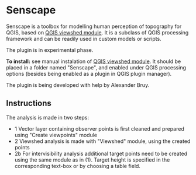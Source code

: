# Senscape

Senscape is a toolbox for modelling human perception of topography for QGIS, based on [QGIS viewshed module](https://github.com/zoran-cuckovic/QGIS-visibility-analysis). It is a subclass of QGIS processing framework and can be readily used in custom models or scripts.

The plugin is in experimental phase.

**To install:** see manual instalation of [QGIS viewshed module](https://github.com/zoran-cuckovic/QGIS-visibility-analysis). It should be placed in a folder named "Senscape", and enabled under QGIS processing options (besides being enabled as a plugin in QGIS plugin manager).

The plugin is being developed with help by Alexander Bruy. 

## Instructions

The analysis is made in two steps:
- 1 Vector layer containing observer points is first cleaned and prepared using "Create viewpoints" module
- 2 Viewshed analysis is made with "Viewshed" module, using the created points
- 2b For intervisibility analysis additional target points need to be created using the same module as in (1). Target height is specified in the corresponding text-box or by choosing a table field. 